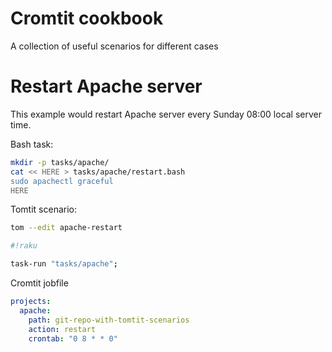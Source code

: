 # Cromtit cookbook

A collection of useful scenarios for different cases 

# Restart Apache server

This example would restart Apache server every Sunday 08:00 local server time.

Bash task:

```bash
mkdir -p tasks/apache/
cat << HERE > tasks/apache/restart.bash
sudo apachectl graceful
HERE
```

Tomtit scenario:

```bash
tom --edit apache-restart

#!raku

task-run "tasks/apache";
```

Cromtit jobfile

```yaml
projects:
  apache:
    path: git-repo-with-tomtit-scenarios
    action: restart
    crontab: "0 8 * * 0"
```
